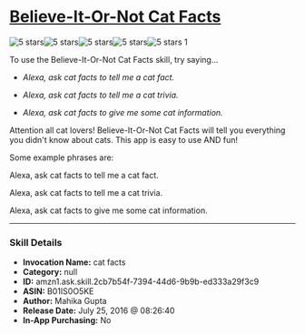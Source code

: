# [Believe-It-Or-Not Cat Facts](http://alexa.amazon.com/#skills/amzn1.ask.skill.2cb7b54f-7394-44d6-9b9b-ed333a29f3c9)
![5 stars](../../images/ic_star_black_18dp_1x.png)![5 stars](../../images/ic_star_black_18dp_1x.png)![5 stars](../../images/ic_star_black_18dp_1x.png)![5 stars](../../images/ic_star_black_18dp_1x.png)![5 stars](../../images/ic_star_black_18dp_1x.png) 1

To use the Believe-It-Or-Not Cat Facts skill, try saying...

* *Alexa, ask cat facts to tell me a cat fact.*

* *Alexa, ask cat facts to tell me a cat trivia.*

* *Alexa, ask cat facts to give me some cat information.*

Attention all cat lovers! Believe-It-Or-Not Cat Facts will tell you everything you didn't know about cats. This app is easy to use AND fun!

Some example phrases are: 

Alexa, ask cat facts to tell me a cat fact.

Alexa, ask cat facts to tell me a cat trivia.

Alexa, ask cat facts to give me some cat information.

***

### Skill Details

* **Invocation Name:** cat facts
* **Category:** null
* **ID:** amzn1.ask.skill.2cb7b54f-7394-44d6-9b9b-ed333a29f3c9
* **ASIN:** B01IS0O5KE
* **Author:** Mahika Gupta
* **Release Date:** July 25, 2016 @ 08:26:40
* **In-App Purchasing:** No
